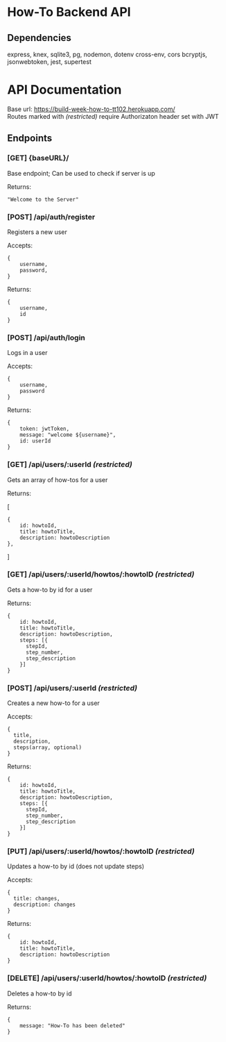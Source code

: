 # How-To Backend API

## Dependencies
express, knex, sqlite3, pg, nodemon, dotenv cross-env, cors
bcryptjs, jsonwebtoken, jest, supertest

# API Documentation

Base url: https://build-week-how-to-tt102.herokuapp.com/  
Routes marked with *(restricted)* require Authorizaton header set with JWT

## Endpoints

### **[GET] {baseURL}/**
Base endpoint; Can be used to check if server is up

Returns:
```
"Welcome to the Server"
```

### **[POST] /api/auth/register**
Registers a new user

Accepts: 

    {
        username,
        password,
    }

Returns:

    {
        username,
        id
    }

### **[POST] /api/auth/login**
Logs in a user

Accepts:

    {
        username,
        password
    }


Returns:

    {
        token: jwtToken,
        message: "welcome ${username}",
        id: userId
    }

### **[GET] /api/users/:userId** *(restricted)*

Gets an array of how-tos for a user

Returns:

   [

    {
        id: howtoId,
        title: howtoTitle,
        description: howtoDescription
    },

   ]

### **[GET] /api/users/:userId/howtos/:howtoID** *(restricted)*

Gets a how-to by id for a user

Returns:

    {
        id: howtoId,
        title: howtoTitle,
        description: howtoDescription,
        steps: [{
          stepId,
          step_number,
          step_description
        }]
    }

### **[POST] /api/users/:userId** *(restricted)*

Creates a new how-to for a user

Accepts:

    {
      title,
      description,
      steps(array, optional)
    }

Returns:

    {
        id: howtoId,
        title: howtoTitle,
        description: howtoDescription,
        steps: [{
          stepId,
          step_number,
          step_description
        }]
    }

### **[PUT] /api/users/:userId/howtos/:howtoID** *(restricted)*

Updates a how-to by id (does not update steps)

Accepts:

    {
      title: changes,
      description: changes 
    }

Returns:

    {
        id: howtoId,
        title: howtoTitle,
        description: howtoDescription
    }

### **[DELETE] /api/users/:userId/howtos/:howtoID** *(restricted)*

Deletes a how-to by id

Returns:

    {
        message: "How-To has been deleted"
    }
